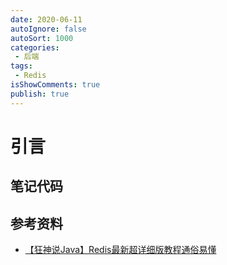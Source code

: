```yaml
---
date: 2020-06-11
autoIgnore: false
autoSort: 1000
categories:
 - 后端
tags:
 - Redis
isShowComments: true
publish: true
---
```


# 引言

## 笔记代码



## 参考资料

- [【狂神说Java】Redis最新超详细版教程通俗易懂](https://www.bilibili.com/video/BV1S54y1R7SB)


